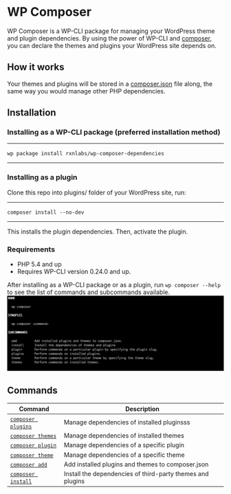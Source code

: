 # WP Composer

WP Composer is a WP-CLI package for managing your WordPress theme and plugin dependencies. By using the power of WP-CLI and [composer](https://getcomposer.org/doc/00-intro.md), you can declare the themes and plugins your WordPress site depends on.

## How it works
Your themes and plugins will be stored in a [composer.json](https://getcomposer.org/doc/01-basic-usage.md) file along, the same way you would manage other PHP dependencies.

## Installation

### Installing as a WP-CLI package (preferred installation method)
---
    wp package install rxnlabs/wp-composer-dependencies
---

### Installing as a plugin

Clone this repo into plugins/ folder of your WordPress site, run:

---
    composer install --no-dev
---

This installs the plugin dependencies. Then, activate the plugin.

### Requirements

* PHP 5.4 and up
* Requires WP-CLI version 0.24.0 and up.

After installing as a WP-CLI package or as a plugin, run `wp composer --help` to see the list of commands and subcommands available.
![WP Composer Help Output](images/wp-composer-help.png)

## Commands
| Command          | Description                |
| ---------------- | -------------------------- |
| [`composer plugins`](plugins-command.md) | Manage dependencies of installed pluginsss |
| [`composer themes`](themes-command.md)  | Manage dependencies of installed themes |
| [`composer plugin`](plugin-command.md)  | Manage dependencies of a specific plugin |
| [`composer theme`](theme-command.md)  | Manage dependencies of a specific theme |
| [`composer add`](add-command.md)  | Add installed plugins and themes to composer.json |
| [`composer install`](install-command.md)  | Install the dependencies of third-party themes and plugins |